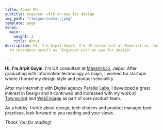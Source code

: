```yaml
---
title: About Me
subtitle: Engineer with an eye for design
img_path: "/images/avatar.jpeg"
template: page
menus:
  main:
    weight: 2
    title: About
description: Hi, I'm Arpit Goyal. I'm UX consultant at Maverick.io, Jaipur. I prefer
  to introduce myself as "Engineer with an eye for design"

---
```

**Hi, I'm Arpit Goyal.** I'm UX consultant at [Maverick.io](https://www.maverick.io), Jaipur. After graduating with Information technology as major, I worked for startups where I honed my design style and product sensibility.

After my internship with Digital agency [Parallel Labs](https://parallellabs.io/), I developed a great interest in Design and it continued and increased with my work at [Townscript](https://www.townscript.com) and [WebEngage](https://webengage.com) as part of core product team.

As a hobby, I write about design, tech choices and product manager best practices, look forward to you reading and your views.

_Thank You for reading!_